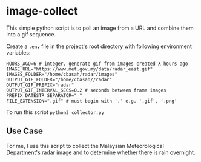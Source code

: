 # image-collect

This simple python script is to poll an image from a URL and combine them into a gif sequence.

Create a `.env` file in the project's root directory with following environment variables:

```
HOURS_AGO=6 # integer. generate gif from images created X hours ago
IMAGE_URL="https://www.met.gov.my/data/radar_east.gif"
IMAGES_FOLDER="/home/cbasah/radar/images"
OUTPUT_GIF_FOLDER="/home/cbasah//radar"
OUTPUT_GIF_PREFIX="radar"
OUTPUT_GIF_INTERVAL_SECS=0.2 # seconds between frame images
PREFIX_DATESTR_SEPARATOR="_"
FILE_EXTENSION=".gif" # must begin with '.' e.g. '.gif', '.png'
```

To run this script
`python3 collector.py`

## Use Case ##
For me, I use this script to collect the Malaysian Meteorological Department's radar image and to determine whether there is rain overnight.

